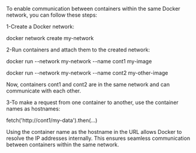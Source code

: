 To enable communication between containers within the same Docker network, you can follow these steps:

1-Create a Docker network:

docker network create my-network

2-Run containers and attach them to the created network:

docker run --network my-network --name cont1 my-image

docker run --network my-network --name cont2 my-other-image

Now, containers cont1 and cont2 are in the same network and can communicate with each other.

3-To make a request from one container to another, use the container names as hostnames:

fetch('http://cont1/my-data').then(...)

Using the container name as the hostname in the URL allows Docker to resolve the IP addresses internally. 
This ensures seamless communication between containers within the same network.
